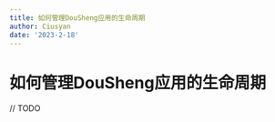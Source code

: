 ```yaml
---
title: 如何管理DouSheng应用的生命周期
author: Ciusyan
date: '2023-2-18'
---
```


# 如何管理DouSheng应用的生命周期


// TODO